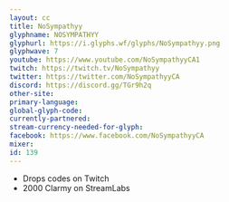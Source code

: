 ```yaml
---
layout: cc
title: NoSympathyy
glyphname: NOSYMPATHYY
glyphurl: https://i.glyphs.wf/glyphs/NoSympathyy.png
glyphwave: 7
youtube: https://www.youtube.com/NoSympathyyCA1
twitch: https://twitch.tv/NoSympathyy
twitter: https://twitter.com/NoSympathyyCA
discord: https://discord.gg/TGr9h2q
other-site: 
primary-language: 
global-glyph-code: 
currently-partnered: 
stream-currency-needed-for-glyph: 
facebook: https://www.facebook.com/NoSympathyyCA
mixer: 
id: 139
---
```

* Drops codes on Twitch
* 2000 Clarmy on StreamLabs
